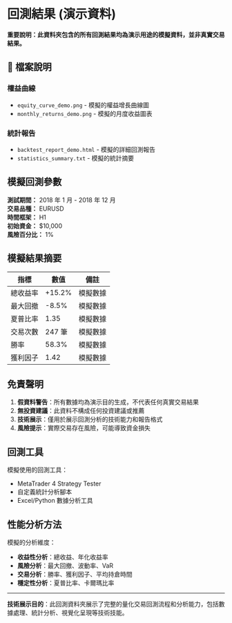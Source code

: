# 回測結果 (演示資料)

**重要說明：此資料夾包含的所有回測結果均為演示用途的模擬資料，並非真實交易結果。**

## 📁 檔案說明

### 權益曲線

- `equity_curve_demo.png` - 模擬的權益增長曲線圖
- `monthly_returns_demo.png` - 模擬的月度收益圖表

### 統計報告

- `backtest_report_demo.html` - 模擬的詳細回測報告
- `statistics_summary.txt` - 模擬的統計摘要

## 模擬回測參數

**測試期間：** 2018 年 1 月 - 2018 年 12 月  
**交易品種：** EURUSD  
**時間框架：** H1  
**初始資金：** $10,000  
**風險百分比：** 1%

## 模擬結果摘要

| 指標     | 數值   | 備註     |
| -------- | ------ | -------- |
| 總收益率 | +15.2% | 模擬數據 |
| 最大回撤 | -8.5%  | 模擬數據 |
| 夏普比率 | 1.35   | 模擬數據 |
| 交易次數 | 247 筆 | 模擬數據 |
| 勝率     | 58.3%  | 模擬數據 |
| 獲利因子 | 1.42   | 模擬數據 |

## 免責聲明

1. **假資料警告**：所有數據均為演示目的生成，不代表任何真實交易結果
2. **無投資建議**：此資料不構成任何投資建議或推薦
3. **技術展示**：僅用於展示回測分析的技術能力和報告格式
4. **風險提示**：實際交易存在風險，可能導致資金損失

## 回測工具

模擬使用的回測工具：

- MetaTrader 4 Strategy Tester
- 自定義統計分析腳本
- Excel/Python 數據分析工具

## 性能分析方法

模擬的分析維度：

- **收益性分析**：總收益、年化收益率
- **風險分析**：最大回撤、波動率、VaR
- **交易分析**：勝率、獲利因子、平均持倉時間
- **穩定性分析**：夏普比率、卡爾瑪比率

---

**技術展示目的**：此回測資料夾展示了完整的量化交易回測流程和分析能力，包括數據處理、統計分析、視覺化呈現等技術技能。
